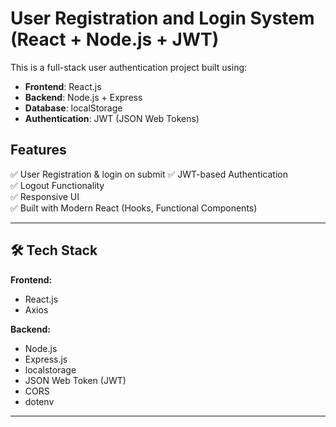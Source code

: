 # User Registration and Login System (React + Node.js + JWT)

This is a full-stack user authentication project built using:

- **Frontend**: React.js
- **Backend**: Node.js + Express
- **Database**: localStorage
- **Authentication**: JWT (JSON Web Tokens)

## Features

✅ User Registration & login on submit
✅ JWT-based Authentication   
✅ Logout Functionality  
✅ Responsive UI  
✅ Built with Modern React (Hooks, Functional Components)  

---

## 🛠 Tech Stack

**Frontend:**

- React.js
- Axios

**Backend:**

- Node.js
- Express.js
- localstorage
- JSON Web Token (JWT)
- CORS
- dotenv

---



